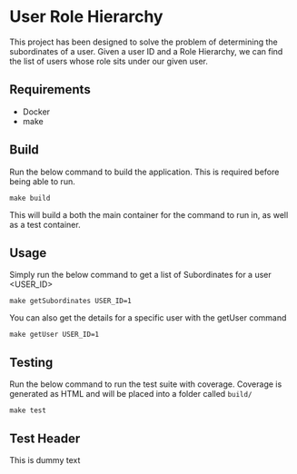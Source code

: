 # User Role Hierarchy

This project has been designed to solve the problem of determining the subordinates of a user. Given a user ID and a Role Hierarchy, we can find the list of users whose role sits under our given user.

## Requirements
- Docker
- make

## Build
Run the below command to build the application. This is required before being able to run.
```
make build
```

This will build a both the main container for the command to run in, as well as a test container.

## Usage
Simply run the below command to get a list of Subordinates for a user <USER_ID>
```
make getSubordinates USER_ID=1
```

You can also get the details for a specific user with the getUser command
```
make getUser USER_ID=1
```

## Testing
Run the below command to run the test suite with coverage. Coverage is generated as HTML and will be placed into a folder called `build/`
```
make test
```

## Test Header

This is dummy text